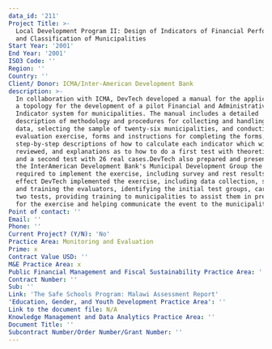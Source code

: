 ```yaml
---
data_id: '211'
Project Title: >-
  Local Development Program II: Design of Indicators of Financial Performance
  and Classification of Municipalities
Start Year: '2001'
End Year: '2001'
ISO3 Code: ''
Region: ''
Country: ''
Client/ Donor: ICMA/Inter-American Development Bank
description: >-
  In collaboration with ICMA, DevTech developed a manual for the application of
  a topology for the development of a pilot Financial and Administrative
  Indicator system for municipalities. The manual includes a detailed
  description of methodology and procedures for collecting and handling the
  data, selecting the sample of twenty-six municipalities, and conducting the
  evaluation exercise, forms and instructions for completing the forms,
  step-by-step descriptions of how to calculate each indicator which will be
  reviewed, and explanations as to how to do a first test with theoretic data
  and a second test with 26 real cases.DevTech also prepared and presented to
  the InterAmerican Development Bank's Municipal Development Group the materials
  required to implement the exercise, including survey and rest results. To that
  effect DevTech implemented the exercise, including data collection, selecting
  and training the evaluators, identifying the initial test groups, carrying out
  two tests, providing training to municipalities to assist them in preparing
  for the exercise and helping communicate the event to the municipalities.
Point of contact: ''
Email: ''
Phone: ''
Current Project? (Y/N): 'No'
Practice Area: Monitoring and Evaluation
Prime: x
Contract Value USD: ''
M&E Practice Area: x
Public Financial Management and Fiscal Sustainability Practice Area: ''
Contract Number: ''
Sub: ''
Link: 'The Safe Schools Program: Malawi Assessment Report'
'Education, Gender, and Youth Development Practice Area': ''
Link to the document file: N/A
Knowledge Management and Data Analytics Practice Area: ''
Document Title: ''
Subcontract Number/Order Number/Grant Number: ''
---
```

